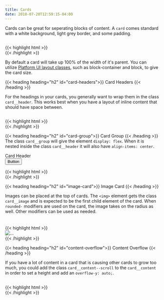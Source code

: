 ```yaml
---
title: Cards
date: 2018-07-20T12:59:15-04:00
---
```

Cards can be great for seperating blocks of content. A `card` comes standard with a white background, light grey border, and
some padding.

<div class="block-container mb-3">
  <div class="block block-4">
    <div class="card">
        <div class="card__content">
            <h2 class="skeleton skeleton--md"></h2>
            <p class="skeleton" data-lines="4"></p>
        </div>
    </div>
  </div>
</div>

<div class="mt-3 mb-3">
{{< highlight html >}}
<div class="card">
    <div class="card__content">
        <!-- Content goes here! -->
    </div>
</div>
{{< /highlight >}}
</div>

<div class="message message--info mb-4">
  <p>By default a card will take up 100% of the width of it's parent. You can utilize <a class="text-navy text-underline--hover" href="../../layout/layout">Platform UI layout classes</a>, such as block-container and block, to give the card size.</p>
</div>

{{< heading heading="h2" id="card-headers">}}
Card Headers
{{< /heading >}}

For the headings in your cards, you generally want to wrap them in the class `card__header`. This works best when you
have a layout of inline content that should have space between. 

<div class="block-container">
    <div class="block block-4">
    <div class="card">
        <div class="card__header">
            <h2 class="skeleton skeleton--md"></h2>
        </div>
        <div class="card__content">
            <p class="skeleton" data-lines="4"></p>
        </div>
    </div>
    </div>
</div>

<div class="mt-3 mb-4">
{{< highlight html >}}
<div class="card">
    <div class="card__header">
        <!-- Header goes here! -->
    </div>
    <div class="card__content">
        <!-- Content goes here! -->
    </div>
</div>
{{< /highlight >}}
</div>

{{< heading heading="h2" id="card-group">}}
Card Group
{{< /heading >}}
The class `card__group` will give the element `display: flex`.
When it is nested inside the class `card__header` it will also have `align-items: center`.

<div class="block-container">
  <div class="block block-4">
    <div class="card">
      <div class="card__header">
        <div class="card__group">
          <i class="pi-quill"></i>
          <div class="card__title">
            Card Header
          </div>
        </div>
        <button class="button">Button</button>
      </div>
      <div class="card__content">
        <p class="skeleton" data-lines="4"></p>
      </div>
    </div>
  </div>
</div>

<div class="mt-3 mb-4">
{{< highlight html >}}
<div class="card">
    <div class="card__header">
        <div class="card__group">
            <!-- Group goes here! -->
        </div>
    </div>
    <div class="card__content">
        <!-- Content goes here! -->
    </div>
</div>
{{< /highlight >}}
</div>


{{< heading heading="h2" id="image-card">}}
Image Card
{{< /heading >}}

Images can be placed at the top of cards. The `<img>` element gets the class `card__image` and is expected to be the first child element of the card.
When `rounded-` modifiers are used on the card, the image takes on the radius as well. Other modifiers can be used as needed.


<div class="block-container blocks tablet-up-4">
    <div class="block">
        <div class="card">
            <img class="card__image" src="http://placeimg.com/640/480/any" alt="" />
            <div class="card__content">
                <h3 class="skeleton skeleton--md"></h3>
                <p class="skeleton" data-lines="4"></p>
            </div>
        </div>
    </div>
</div>

<div class="mt-3 mb-4">
{{< highlight html >}}
<div class="card">
    <img class="card__image" src="..." alt="..." />
    <div class="card__content">
        <!-- Content goes here! -->
    </div>
</div>
{{< /highlight >}}
</div>


{{< heading heading="h2" id="content-overflow">}}
Content Overflow
{{< /heading >}}

If you have a lot of content in a card that is causing other cards to grow too much, you could add the class
`card__content--scroll` to the `card__content` in order to set a height and add an `overflow-y: auto;`.

<div class="block-container mobile-up-3 blocks px-2">
  <div class="block">
    <div class="card flex flex--column flex--justify-between">
        <div class="card__header">
            <h2 class="skeleton skeleton--md">
        </div>
        <div class="card__content card__content--scroll">
            <p class="skeleton" data-lines="4">
            <p class="skeleton" data-lines="7">
            <p class="skeleton" data-lines="5">
            <p class="skeleton" data-lines="3">
        </div>
        <div class="card__footer card__footer">
            <p class="skeleton"></p>
        </div>
    </div>
  </div>
</div>

<div class="mt-3 mb-4">
{{< highlight html >}}
<div class="card">
    <div class="card__content card__content--scroll">
        <!-- Content goes here! -->
    </div>
</div>
{{< /highlight >}}
</div>
